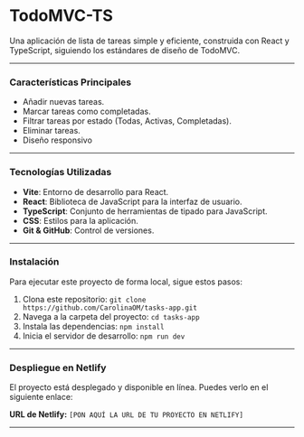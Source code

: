 # TodoMVC-TS

Una aplicación de lista de tareas simple y eficiente, construida con React y TypeScript, siguiendo los estándares de diseño de TodoMVC.

---

### Características Principales

* Añadir nuevas tareas.
* Marcar tareas como completadas.
* Filtrar tareas por estado (Todas, Activas, Completadas).
* Eliminar tareas.
* Diseño responsivo 

---

### Tecnologías Utilizadas

* **Vite**: Entorno de desarrollo para React.
* **React**: Biblioteca de JavaScript para la interfaz de usuario.
* **TypeScript**: Conjunto de herramientas de tipado para JavaScript.
* **CSS**: Estilos para la aplicación.
* **Git & GitHub**: Control de versiones.

---

### Instalación

Para ejecutar este proyecto de forma local, sigue estos pasos:

1.  Clona este repositorio:
    `git clone https://github.com/CarolinaOM/tasks-app.git`
2.  Navega a la carpeta del proyecto:
    `cd tasks-app`
3.  Instala las dependencias:
    `npm install`
4.  Inicia el servidor de desarrollo:
    `npm run dev`

---

### Despliegue en Netlify

El proyecto está desplegado y disponible en línea. Puedes verlo en el siguiente enlace:

**URL de Netlify:** `[PON AQUÍ LA URL DE TU PROYECTO EN NETLIFY]`

---
